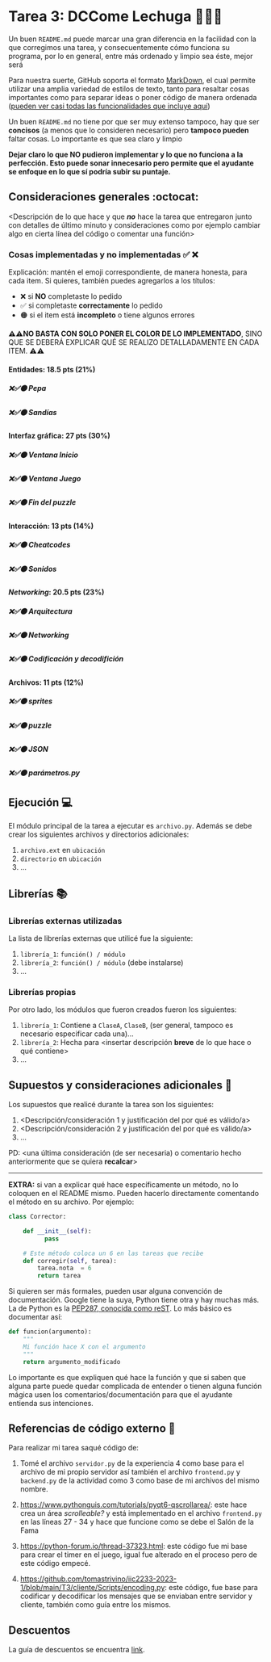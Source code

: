 # Tarea 3: DCCome Lechuga 🐢🍉🥬


Un buen ```README.md``` puede marcar una gran diferencia en la facilidad con la que corregimos una tarea, y consecuentemente cómo funciona su programa, por lo en general, entre más ordenado y limpio sea éste, mejor será 

Para nuestra suerte, GitHub soporta el formato [MarkDown](https://es.wikipedia.org/wiki/Markdown), el cual permite utilizar una amplia variedad de estilos de texto, tanto para resaltar cosas importantes como para separar ideas o poner código de manera ordenada ([pueden ver casi todas las funcionalidades que incluye aquí](https://github.com/adam-p/markdown-here/wiki/Markdown-Cheatsheet))

Un buen ```README.md``` no tiene por que ser muy extenso tampoco, hay que ser **concisos** (a menos que lo consideren necesario) pero **tampoco pueden** faltar cosas. Lo importante es que sea claro y limpio 

**Dejar claro lo que NO pudieron implementar y lo que no funciona a la perfección. Esto puede sonar innecesario pero permite que el ayudante se enfoque en lo que sí podría subir su puntaje.**

## Consideraciones generales :octocat:

<Descripción de lo que hace y que **_no_** hace la tarea que entregaron junto
con detalles de último minuto y consideraciones como por ejemplo cambiar algo
en cierta línea del código o comentar una función>

### Cosas implementadas y no implementadas :white_check_mark: :x:

Explicación: mantén el emoji correspondiente, de manera honesta, para cada item. Si quieres, también puedes agregarlos a los títulos:
- ❌ si **NO** completaste lo pedido
- ✅ si completaste **correctamente** lo pedido
- 🟠 si el item está **incompleto** o tiene algunos errores

**⚠️⚠️NO BASTA CON SOLO PONER EL COLOR DE LO IMPLEMENTADO**,
SINO QUE SE DEBERÁ EXPLICAR QUÉ SE REALIZO DETALLADAMENTE EN CADA ITEM.
⚠️⚠️

#### Entidades: 18.5 pts (21%)
##### ❌✅🟠 Pepa
##### ❌✅🟠 Sandías

#### Interfaz gráfica: 27 pts (30%)
##### ❌✅🟠 Ventana Inicio
##### ❌✅🟠 Ventana Juego
##### ❌✅🟠 Fin del *puzzle*

#### Interacción: 13 pts (14%)
##### ❌✅🟠 *Cheatcodes*
##### ❌✅🟠 Sonidos

#### *Networking*: 20.5 pts (23%)
##### ❌✅🟠 Arquitectura
##### ❌✅🟠 *Networking*
##### ❌✅🟠 Codificación y decodifición

#### Archivos: 11 pts (12%)
##### ❌✅🟠 *sprites*
##### ❌✅🟠 *puzzle*
##### ❌✅🟠 JSON
##### ❌✅🟠 parámetros.py


## Ejecución :computer:
El módulo principal de la tarea a ejecutar es  ```archivo.py```. Además se debe crear los siguientes archivos y directorios adicionales:
1. ```archivo.ext``` en ```ubicación```
2. ```directorio``` en ```ubicación```
3. ...


## Librerías :books:
### Librerías externas utilizadas
La lista de librerías externas que utilicé fue la siguiente:

1. ```librería_1```: ```función() / módulo```
2. ```librería_2```: ```función() / módulo``` (debe instalarse)
3. ...

### Librerías propias
Por otro lado, los módulos que fueron creados fueron los siguientes:

1. ```librería_1```: Contiene a ```ClaseA```, ```ClaseB```, (ser general, tampoco es necesario especificar cada una)...
2. ```librería_2```: Hecha para <insertar descripción **breve** de lo que hace o qué contiene>
3. ...

## Supuestos y consideraciones adicionales :thinking:
Los supuestos que realicé durante la tarea son los siguientes:

1. <Descripción/consideración 1 y justificación del por qué es válido/a> 
2. <Descripción/consideración 2 y justificación del por qué es válido/a>
3. ...

PD: <una última consideración (de ser necesaria) o comentario hecho anteriormente que se quiera **recalcar**>


-------



**EXTRA:** si van a explicar qué hace específicamente un método, no lo coloquen en el README mismo. Pueden hacerlo directamente comentando el método en su archivo. Por ejemplo:

```python
class Corrector:

    def __init__(self):
          pass

    # Este método coloca un 6 en las tareas que recibe
    def corregir(self, tarea):
        tarea.nota  = 6
        return tarea
```

Si quieren ser más formales, pueden usar alguna convención de documentación. Google tiene la suya, Python tiene otra y hay muchas más. La de Python es la [PEP287, conocida como reST](https://www.python.org/dev/peps/pep-0287/). Lo más básico es documentar así:

```python
def funcion(argumento):
    """
    Mi función hace X con el argumento
    """
    return argumento_modificado
```
Lo importante es que expliquen qué hace la función y que si saben que alguna parte puede quedar complicada de entender o tienen alguna función mágica usen los comentarios/documentación para que el ayudante entienda sus intenciones.

## Referencias de código externo :book:

Para realizar mi tarea saqué código de:
1. Tomé el archivo ```servidor.py``` de la experiencia 4 como base para el archivo de mi propio servidor así también el archivo ```frontend.py``` y ```backend.py``` de la actividad como 3 como base de mi archivos del mismo nombre.
2. https://www.pythonguis.com/tutorials/pyqt6-qscrollarea/: este hace crea un área _scrolleable?_ y está implementado en el archivo ```frontend.py``` en las líneas 27 - 34  y hace que funcione como se debe el Salón de la Fama
3. https://python-forum.io/thread-37323.html: este código fue mi base para crear el timer en el juego, igual fue alterado en el proceso pero de este código empecé.

4. https://github.com/tomastrivino/iic2233-2023-1/blob/main/T3/cliente/Scripts/encoding.py: este código, fue base para codificar y decodificar los mensajes que se enviaban entre servidor y cliente, también como guía entre los mismos.

## Descuentos
La guía de descuentos se encuentra [link](https://github.com/IIC2233/Syllabus/blob/main/Tareas/Bases%20Generales%20de%20Tareas%20-%20IIC2233.pdf).